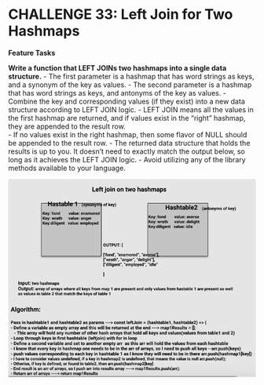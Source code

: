 # CHALLENGE 33: Left Join for Two Hashmaps


**Feature Tasks**

**Write a function that LEFT JOINs two hashmaps into a single data structure.**
    - The first parameter is a hashmap that has word strings as keys, and a synonym of the key as values.
    - The second parameter is a hashmap that has word strings as keys, and antonyms of the key as values.
    - Combine the key and corresponding values (if they exist) into a new data structure according to LEFT JOIN logic.
    - LEFT JOIN means all the values in the first hashmap are returned, and if values exist in the “right” hashmap, they are appended to the result row.   
    - If no values exist in the right hashmap, then some flavor of NULL should be appended to the result row.
    - The returned data structure that holds the results is up to you. It doesn’t need to exactly match the output below, so long as it achieves the LEFT JOIN logic.
    - Avoid utilizing any of the library methods available to your language.

![Whiteboard](left-join.png)